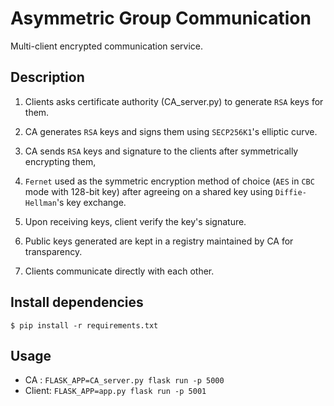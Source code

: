 # Asymmetric Group Communication

Multi-client encrypted communication service.

## Description

1. Clients asks certificate authority (CA_server.py) to generate `RSA` keys for them.

1. CA generates `RSA` keys and signs them using `SECP256K1`'s elliptic curve.

1. CA sends `RSA` keys and signature to the clients after symmetrically encrypting them,

1. `Fernet` used as the symmetric encryption method of choice (`AES` in `CBC` mode with 128-bit key) after agreeing on a shared key using `Diffie-Hellman`'s key exchange.

1. Upon receiving keys, client verify the key's signature.

1. Public keys generated are kept in a registry maintained by CA for transparency.

1. Clients communicate directly with each other.


## Install dependencies

``$ pip install -r requirements.txt``

## Usage
* CA : `FLASK_APP=CA_server.py flask run -p 5000`
* Client: `FLASK_APP=app.py flask run -p 5001`